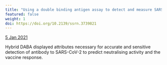 ```yaml
---
title: "Using a double binding antigen assay to detect and measure SARS-CoV-2 antibodies"
featured: false
weight: 1
doi: https://doi.org/10.2139/ssrn.3739821
---
```


[5 Jan 2021]({{page.doi}})

Hybrid DABA displayed attributes necessary for accurate and sensitive
detection of antibody to SARS-CoV-2 to predict neutralising activity and
the vaccine response.
